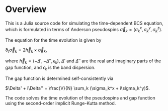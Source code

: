 # Overview

This is a Julia source code for simulating the time-dependent BCS equation, which is formulated in terms of Anderson pseudospins $\vec{\sigma}_k = (\sigma_k^x, \sigma_k^y, \sigma_k^z)$.

The equation for the time evolution is given by

$\partial_t \vec{\sigma}_k = 2 \vec{h}_k \times \vec{\sigma}_k$,

where $\vec{h}_k=(-\Delta', -\Delta'', \epsilon_k)$, $\Delta'$ and $\Delta''$ are the real and imaginary parts of the gap function, and $\epsilon_k$ is the band dispersion.

The gap function is determined self-consistently via

$\Delta' + i\Delta'' = \frac{V}{N} \sum_k (\sigma_k^x + i\sigma_k^y)$.

The code solves the time evolution of the pseudospins and gap function using the second-order implicit Runge-Kutta method.
